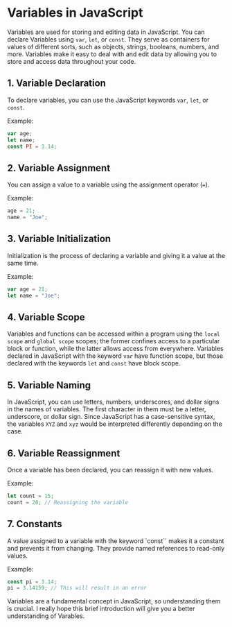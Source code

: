 # Variables in JavaScript

Variables are used for storing and editing data in JavaScript. You can declare Variables using `var`, `let`, or `const`. They serve as containers for values of different sorts, such as objects, strings, booleans, numbers, and more. Variables make it easy to deal with and edit data by allowing you to store and access data throughout your code.

## 1. Variable Declaration
To declare variables, you can use the JavaScript keywords `var`, `let`, or `const`.

Example:
   ```javascript
   var age;
   let name;
   const PI = 3.14;
   ```

## 2. Variable Assignment
You can assign a value to a variable using the assignment operator (`=`). 

Example:
   ```javascript
   age = 21;
   name = "Joe";
   ```

## 3. Variable Initialization
Initialization is the process of declaring a variable and giving it a value at the same time.

Example:
   ```javascript
   var age = 21;
   let name = "Joe";
   ```

## 4. Variable Scope
Variables and functions can be accessed within a program using the `local scope` and `global scope` scopes; the former confines access to a particular block or function, while the latter allows access from everywhere. Variables declared in JavaScript with the keyword `var` have function scope, but those declared with the keywords `let` and `const` have block scope. 

## 5. Variable Naming
In JavaScript, you can use letters, numbers, underscores, and dollar signs in the names of variables. The first character in them must be a letter, underscore, or dollar sign. Since JavaScript has a case-sensitive syntax, the variables `XYZ` and `xyz` would be interpreted differently depending on the case.

## 6. Variable Reassignment
Once a variable has been declared, you can reassign it with new values.

Example:
   ```javascript
   let count = 15;
   count = 20; // Reassigning the variable
   ```

## 7. Constants
A value assigned to a variable with the keyword `const`` makes it a constant and prevents it from changing. They provide named references to read-only values.

Example:
   ```javascript
   const pi = 3.14;
   pi = 3.14159; // This will result in an error
   ```

Variables are a fundamental concept in JavaScript, so understanding them is crucial. I really hope this brief introduction will give you a better understanding of Varables.